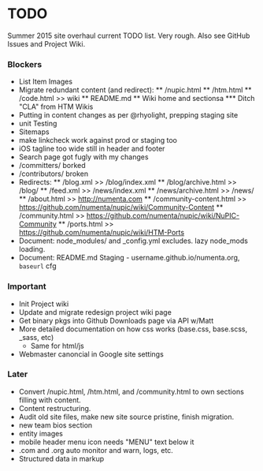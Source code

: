 # TODO

Summer 2015 site overhaul current TODO list. Very rough. Also see GitHub Issues
and Project Wiki.

### Blockers

* List Item Images
* Migrate redundant content (and redirect):
** /nupic.html
** /htm.html
** /code.html >> wiki
** README.md
** Wiki home and sectionsa
*** Ditch "CLA" from HTM Wikis
* Putting in content changes as per @rhyolight, prepping staging site
* unit Testing
* Sitemaps
* make linkcheck work against prod or staging too
* iOS tagline too wide still in header and footer
* Search page got fugly with my changes
* /committers/ borked
* /contributors/ broken
* Redirects:
** /blog.xml >> /blog/index.xml
** /blog/archive.html >> /blog/
** /feed.xml >> /news/index.xml
** /news/archive.html >> /news/
** /about.html >> http://numenta.com
** /community-content.html >> https://github.com/numenta/nupic/wiki/Community-Content
** /community.html >> https://github.com/numenta/nupic/wiki/NuPIC-Community
** /ports.html >> https://github.com/numenta/nupic/wiki/HTM-Ports
* Document: node_modules/ and _config.yml excludes. lazy node_mods loading.
* Document: README.md Staging - username.github.io/numenta.org, `baseurl` cfg

### Important

* Init Project wiki
* Update and migrate redesign project wiki page
* Get binary pkgs into Github Downloads page via API w/Matt
* More detailed documentation on how css works (base.css, base.scss, _sass, etc)
  * Same for html/js
* Webmaster canoncial in Google site settings

### Later

* Convert /nupic.html, /htm.html, and /community.html to own sections
  filling with content.
* Content restructuring.
* Audit old site files, make new site source pristine, finish migration.
* new team bios section
* entity images
* mobile header menu icon needs "MENU" text below it
* .com and .org auto monitor and warn, logs, etc.
* Structured data in markup

